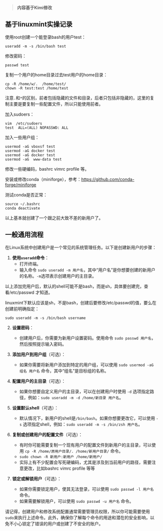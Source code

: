 > **内容基于Kimi修改**

## 基于linuxmint实操记录

使用root创建一个能登录bash的用户test：
```
useradd -m -s /bin/bash test
```

修改密码：
```
passwd test
```

复制一个用户的home目录过去test用户的home目录：
```
cp -R /home/w/.  /home/test/
chown -R test:test /home/test
```

注意`.`和`*`的区别，前者包括隐藏的文件和目录，后者只包括非隐藏的，这里的复制主要是要复制一些配置文件，所以只能使用前者。

加入sudoers：
```
vim  /etc/sudoers
test  ALL=(ALL) NOPASSWD: ALL
```

加入一些用户组：
```
usermod -aG vboxsf test
usermod -aG docker test
usermod -aG docker test
usermod -aG  www-data test
```

修改一些硬编码，bashrc vimrc profile 等。

安装或修改conda（miniforge），参考：https://github.com/conda-forge/miniforge



测试conda是否正常：
```
source ~/.bashrc
conda deactivate
```

以上基本就创建了一个跟之前大致不差的新用户了。

## 一般通用流程

在Linux系统中创建用户是一个常见的系统管理任务。以下是创建新用户的步骤：

1. **使用`useradd`命令**：
   - 打开终端。
   - 输入命令 `sudo useradd -m 用户名`，其中“用户名”是你想要创建的新用户的名称。`-m`选项表示创建用户的主目录。
   
  以上添加完用户后，默认的shell可能不是bash，而是sh，具体要创建完，查看/etc/passwd 才知道。

  linuxmint下默认应该是sh，不是bash，创建后要修改/etc/passwd的值，要么在创建前明确指定：
```
sudo useradd -m -s /bin/bash username
```

2. **设置密码**：
   - 创建用户后，你需要为新用户设置密码。使用命令 `sudo passwd 用户名`，然后按照提示输入密码。

3. **添加用户到用户组**（可选）：
   - 如果你需要将新用户添加到特定的用户组，可以使用 `sudo usermod -aG 组名 用户名` 命令，其中“组名”是目标组的名称。

4. **配置用户的主目录**（可选）：
   - 如果你想要自定义用户的主目录，可以在创建用户时使用 `-d` 选项指定路径，例如：`sudo useradd -m -d /home/新目录 用户名`。

5. **设置默认shell**（可选）：
   - 默认情况下，新用户的shell是`/bin/bash`。如果你想要更改它，可以使用 `-s` 选项指定shell，例如：`sudo useradd -m -s /bin/zsh 用户名`。

6. **复制或创建用户的配置文件**（可选）：
   - 有时你可能需要复制一个现有用户的配置文件到新用户的主目录，可以使用 `cp -R /home/原用户目录/. /home/新用户目录/` 命令。
   - `sudo chown -R 新用户:新用户 /home/新用户/`
   - 实际上有不少配置会写死硬编码，尤其是涉及到当前用户的路径，需要注意更改，比如bashrc vimrc profile 等等

7. **锁定或解锁用户**（可选）：
   - 如果你需要锁定用户，使其无法登录，可以使用 `sudo passwd -l 用户名` 命令。
   - 如果需要解锁用户，可以使用 `sudo passwd -u 用户名` 命令。

请记得，创建用户和修改系统配置通常需要管理员权限，所以你可能需要使用`sudo`来执行上述命令。此外，确保你了解每个命令的用途和潜在的安全影响，以免不小心锁定了错误的用户或创建了不安全的账户。
